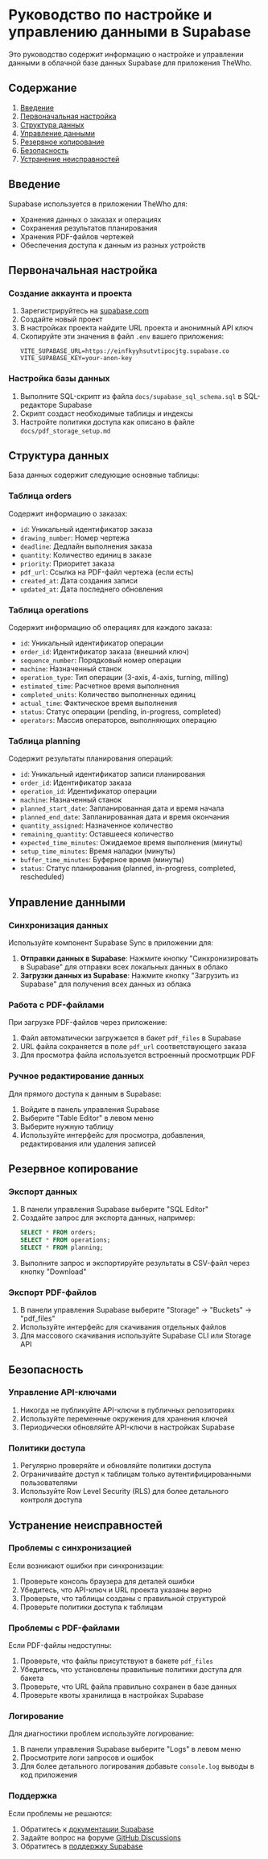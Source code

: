 # Руководство по настройке и управлению данными в Supabase

Это руководство содержит информацию о настройке и управлении данными в облачной базе данных Supabase для приложения TheWho.

## Содержание
1. [Введение](#введение)
2. [Первоначальная настройка](#первоначальная-настройка)
3. [Структура данных](#структура-данных)
4. [Управление данными](#управление-данными)
5. [Резервное копирование](#резервное-копирование)
6. [Безопасность](#безопасность)
7. [Устранение неисправностей](#устранение-неисправностей)

## Введение

Supabase используется в приложении TheWho для:
- Хранения данных о заказах и операциях
- Сохранения результатов планирования
- Хранения PDF-файлов чертежей
- Обеспечения доступа к данным из разных устройств

## Первоначальная настройка

### Создание аккаунта и проекта

1. Зарегистрируйтесь на [supabase.com](https://supabase.com/)
2. Создайте новый проект
3. В настройках проекта найдите URL проекта и анонимный API ключ
4. Скопируйте эти значения в файл `.env` вашего приложения:
   ```
   VITE_SUPABASE_URL=https://einfkyyhsutvtipocjtg.supabase.co
   VITE_SUPABASE_KEY=your-anon-key
   ```

### Настройка базы данных

1. Выполните SQL-скрипт из файла `docs/supabase_sql_schema.sql` в SQL-редакторе Supabase
2. Скрипт создаст необходимые таблицы и индексы
3. Настройте политики доступа как описано в файле `docs/pdf_storage_setup.md`

## Структура данных

База данных содержит следующие основные таблицы:

### Таблица orders

Содержит информацию о заказах:
- `id`: Уникальный идентификатор заказа
- `drawing_number`: Номер чертежа
- `deadline`: Дедлайн выполнения заказа
- `quantity`: Количество единиц в заказе
- `priority`: Приоритет заказа
- `pdf_url`: Ссылка на PDF-файл чертежа (если есть)
- `created_at`: Дата создания записи
- `updated_at`: Дата последнего обновления

### Таблица operations

Содержит информацию об операциях для каждого заказа:
- `id`: Уникальный идентификатор операции
- `order_id`: Идентификатор заказа (внешний ключ)
- `sequence_number`: Порядковый номер операции
- `machine`: Назначенный станок
- `operation_type`: Тип операции (3-axis, 4-axis, turning, milling)
- `estimated_time`: Расчетное время выполнения
- `completed_units`: Количество выполненных единиц
- `actual_time`: Фактическое время выполнения
- `status`: Статус операции (pending, in-progress, completed)
- `operators`: Массив операторов, выполняющих операцию

### Таблица planning

Содержит результаты планирования операций:
- `id`: Уникальный идентификатор записи планирования
- `order_id`: Идентификатор заказа
- `operation_id`: Идентификатор операции
- `machine`: Назначенный станок
- `planned_start_date`: Запланированная дата и время начала
- `planned_end_date`: Запланированная дата и время окончания
- `quantity_assigned`: Назначенное количество
- `remaining_quantity`: Оставшееся количество
- `expected_time_minutes`: Ожидаемое время выполнения (минуты)
- `setup_time_minutes`: Время наладки (минуты)
- `buffer_time_minutes`: Буферное время (минуты)
- `status`: Статус планирования (planned, in-progress, completed, rescheduled)

## Управление данными

### Синхронизация данных

Используйте компонент Supabase Sync в приложении для:
1. **Отправки данных в Supabase**: Нажмите кнопку "Синхронизировать в Supabase" для отправки всех локальных данных в облако
2. **Загрузки данных из Supabase**: Нажмите кнопку "Загрузить из Supabase" для получения всех данных из облака

### Работа с PDF-файлами

При загрузке PDF-файлов через приложение:
1. Файл автоматически загружается в бакет `pdf_files` в Supabase
2. URL файла сохраняется в поле `pdf_url` соответствующего заказа
3. Для просмотра файла используется встроенный просмотрщик PDF

### Ручное редактирование данных

Для прямого доступа к данным в Supabase:
1. Войдите в панель управления Supabase
2. Выберите "Table Editor" в левом меню
3. Выберите нужную таблицу
4. Используйте интерфейс для просмотра, добавления, редактирования или удаления записей

## Резервное копирование

### Экспорт данных

1. В панели управления Supabase выберите "SQL Editor"
2. Создайте запрос для экспорта данных, например:
   ```sql
   SELECT * FROM orders;
   SELECT * FROM operations;
   SELECT * FROM planning;
   ```
3. Выполните запрос и экспортируйте результаты в CSV-файл через кнопку "Download"

### Экспорт PDF-файлов

1. В панели управления Supabase выберите "Storage" -> "Buckets" -> "pdf_files"
2. Используйте интерфейс для скачивания отдельных файлов
3. Для массового скачивания используйте Supabase CLI или Storage API

## Безопасность

### Управление API-ключами

1. Никогда не публикуйте API-ключи в публичных репозиториях
2. Используйте переменные окружения для хранения ключей
3. Периодически обновляйте API-ключи в настройках Supabase

### Политики доступа

1. Регулярно проверяйте и обновляйте политики доступа
2. Ограничивайте доступ к таблицам только аутентифицированными пользователями
3. Используйте Row Level Security (RLS) для более детального контроля доступа

## Устранение неисправностей

### Проблемы с синхронизацией

Если возникают ошибки при синхронизации:
1. Проверьте консоль браузера для деталей ошибки
2. Убедитесь, что API-ключ и URL проекта указаны верно
3. Проверьте, что таблицы созданы с правильной структурой
4. Проверьте политики доступа к таблицам

### Проблемы с PDF-файлами

Если PDF-файлы недоступны:
1. Проверьте, что файлы присутствуют в бакете `pdf_files`
2. Убедитесь, что установлены правильные политики доступа для бакета
3. Проверьте, что URL файла правильно сохранен в базе данных
4. Проверьте квоты хранилища в настройках Supabase

### Логирование

Для диагностики проблем используйте логирование:
1. В панели управления Supabase выберите "Logs" в левом меню
2. Просмотрите логи запросов и ошибок
3. Для более детального логирования добавьте `console.log` выводы в код приложения

### Поддержка

Если проблемы не решаются:
1. Обратитесь к [документации Supabase](https://supabase.com/docs)
2. Задайте вопрос на форуме [GitHub Discussions](https://github.com/supabase/supabase/discussions)
3. Обратитесь в [поддержку Supabase](https://supabase.com/support)
